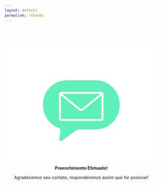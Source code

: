 ```yaml
---
layout: default
permalink: /thanks
---
```


<style type="text/css" media="screen">
  .container {
    margin: 0px auto;
    max-width: 600px;
    text-align: center;
    padding-top: 60px;
  }
</style>

<div class="container">
  <img src="/assets/img/message.gif" width="540" alt="Mensagem enviada!">
  <p><strong>Preenchimento Efetuado!</strong></p>
  <p>Agradecemos seu contato, responderemos assim que for possível!</p>
</div>